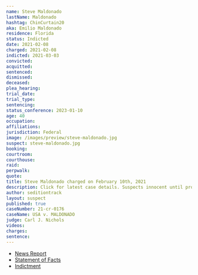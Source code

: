 ```yaml
---
name: Steve Maldonado
lastName: Maldonado
hashtag: ChinCurtain20
aka: Emilio Maldonado
residence: Florida
status: Indicted
date: 2021-02-08
charged: 2021-02-08
indicted: 2021-03-03
convicted:
acquitted:
sentenced:
dismissed:
deceased:
plea_hearing:
trial_date:
trial_type:
sentencing:
status_conference: 2023-01-10
age: 40
occupation:
affiliations:
jurisdiction: Federal
image: /images/preview/steve-maldonado.jpg
suspect: steve-maldonado.jpg
booking:
courtroom:
courthouse:
raid:
perpwalk:
quote:
title: Steve Maldonado charged on February 10th, 2021
description: Click for latest case details. Suspects innocent until proven guilty.
author: seditiontrack
layout: suspect
published: true
caseNumber: 21-cr-0176
caseName: USA v. MALDONADO
judge: Carl J. Nichols
videos:
charges:
sentence:
---
```

- [News Report](https://www.orlandosentinel.com/news/crime/os-ne-capitol-riot-arrest-florida-20210210-yq7n5wnouvfmrjt2jdkuif3eue-story.html)
- [Statement of Facts](https://www.justice.gov/usao-dc/case-multi-defendant/file/1366186/download)
- [Indictment](https://www.justice.gov/usao-dc/case-multi-defendant/file/1377786/download)
